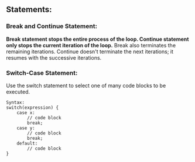 ## Statements:

### Break and Continue Statement:

**Break statement stops the entire process of the loop. Continue statement only stops the current iteration of the loop.** Break also terminates the remaining iterations. Continue doesn't terminate the next iterations; it resumes with the successive iterations.

### Switch-Case Statement:

Use the switch statement to select one of many code blocks to be executed.

    Syntax:
    switch(expression) {
        case x:
            // code block
            break;
        case y:
            // code block
            break;
        default:
            // code block
    }

